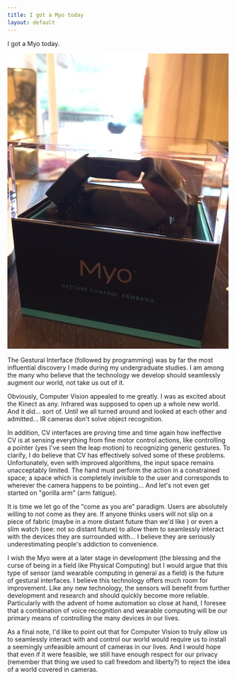 ```yaml
---
title: I got a Myo today
layout: default
---
```


I got a Myo today.

![myo](/assets/myo.jpg)

The Gestural Interface (followed by programming) was by far the most influential discovery I made during my undergraduate studies. I am among the many who believe that the technology we develop should seamlessly augment our world, not take us out of it.

Obviously, Computer Vision appealed to me greatly. I was as excited about the Kinect as any. Infrared was supposed to open up a whole new world. And it did... sort of. Until we all turned around and looked at each other and admitted... IR cameras don't solve object recognition.

In addition, CV interfaces are proving time and time again how ineffective CV is at sensing everything from fine motor control actions, like controlling a pointer (yes I've seen the leap motion) to recognizing generic gestures. To clarify, I do believe that CV has effectively solved some of these problems. Unfortunately, even with improved algorithms, the input space remains unacceptably limited. The hand must perform the action in a constrained space; a space which is completely invisible to the user and corresponds to wherever the camera happens to be pointing... And let's not even get started on "gorilla arm" (arm fatigue).

It is time we let go of the "come as you are" paradigm. Users are absolutely willing to not come as they are. If anyone thinks users will not slip on a piece of fabric (maybe in a more distant future than we'd like ) or even a slim watch (see: not so distant future) to allow them to seamlessly interact with the devices they are surrounded with... I believe they are seriously underestimating people's addiction to convenience.

I wish the Myo were at a later stage in development (the blessing and the curse of being in a field like Physical Computing) but I would argue that this type of sensor (and wearable computing in general as a field) is the future of gestural interfaces. I believe this technology offers much room for improvement. Like any new technology, the sensors will benefit from further development and research and should quickly become more reliable. Particularly with the advent of home automation so close at hand, I foresee that a combination of voice recognition and wearable computing will be our primary means of controlling the many devices in our lives.

As a final note, I'd like to point out that for Computer Vision to truly allow us to seamlessly interact with and control our world would require us to install a seemingly unfeasible amount of cameras in our lives. And I would hope that even if it were feasible, we still have enough respect for our privacy (remember that thing we used to call freedom and liberty?) to reject the idea of a world covered in cameras.
